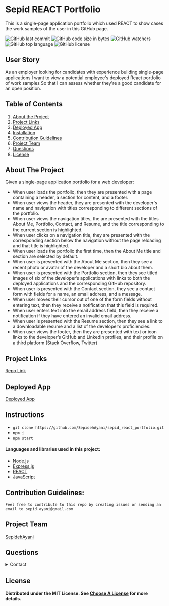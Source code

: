 # Sepid REACT Portfolio

This is a single-page application portfolio which used REACT to show cases the work samples of the user in this GitHub page.

![GitHub last commit](https://img.shields.io/github/last-commit/SepidehAyani/sepid_react_portfolio)  ![GitHub code size in bytes](https://img.shields.io/github/languages/code-size/SepidehAyani/sepid_react_portfolio)  ![GitHub watchers](https://img.shields.io/github/watchers/SepidehAyani/sepid_react_portfolio?label=Watch&style=social)  ![GitHub top language](https://img.shields.io/github/languages/top/SepidehAyani/sepid_react_portfolio)  ![GitHub license](https://img.shields.io/badge/license-MIT-blueyellow) <br> 

## User Story
As an employer looking for candidates with experience building single-page applications
I want to view a potential employee's deployed React portfolio of work samples
So that I can assess whether they're a good candidate for an open position.

## Table of Contents 
1. [About the Project](#About-The-Project)
1. [Project Links](#Project-Links)
1. [Deployed App](#Deployed-App)
1. [Installation](#Installation)
1. [Contribution Guidelines](#Contribution-Guidelines)
1. [Project Team](#Project-Team)
1. [Questions](#Questions)
1. [License](#License)

## About The Project
Given a single-page application portfolio for a web developer:
- When user loads the portfolio, then they are presented with a page containing a header, a section for content, and a footer.
- When user views the header, they are presented with the developer's name and navigation with titles corresponding to different sections of the portfolio.
- When user views the navigation titles, the are presented with the titles About Me, Portfolio, Contact, and Resume, and the title corresponding to the current section is highlighted.
- When user clicks on a navigation title, they are presented with the corresponding section below the navigation without the page reloading and that title is highlighted.
- When user loads the portfolio the first time, then the About Me title and section are selected by default.
- When user is presented with the About Me section, then they see a recent photo or avatar of the developer and a short bio about them.
- When user is presented with the Portfolio section, then they see titled images of six of the developer’s applications with links to both the deployed applications and the corresponding GitHub repository.
- When user is presented with the Contact section, they see a contact form with fields for a name, an email address, and a message.
- When user moves their cursor out of one of the form fields without entering text, then they receive a notification that this field is required.
- When user enters text into the email address field, then they receive a notification if they have entered an invalid email address.
- When user is presented with the Resume section, then they see a link to a downloadable resume and a list of the developer’s proficiencies.
- When user views the footer, then they are presented with text or icon links to the developer’s GitHub and LinkedIn profiles, and their profile on a third platform (Stack Overflow, Twitter) 


## Project Links
[Repo Link](https://github.com/SepidehAyani/sepid_react_portfolio) <br>

## Deployed App
[Deployed App](https://sepid-react-portfolio.herokuapp.com/)

## Instructions
- `git clone https://github.com/SepidehAyani/sepid_react_portfolio.git`
- `npm i`
- `npm start`

#### Languages and libraries used in this project:
- <a href="https://nodejs.org/">Node.js</a>
- <a href="https://www.npmjs.com/package/express">Express.js</a>
- <a href="https://reactjs.org/">REACT</a>
- <a href="https://www.javascript.com/">JavaScript</a>

## Contribution Guidelines:
```  
Feel free to contribute to this repo by creating issues or sending an email to sepid.ayani@gmail.com
```
## Project Team
[SepidehAyani](https://github.com/SepidehAyani) <br>

## Questions
<details>
    <summary>Contact</summary>
    sepid.ayani@gmail.com
</details>

## License
#### Distributed under the MIT License. See [Choose A License](https://choosealicense.com/) for more details.
